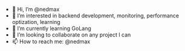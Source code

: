 - 👋 Hi, I’m @nedmax
- 👀 I’m interested in backend development, monitoring, performance optization, learning
- 🌱 I’m currently learning GoLang
- 💞️ I’m looking to collaborate on any project I can
- 📫 How to reach me: @nedmax

<!---
nedmax/nedmax is a ✨ special ✨ repository because its `README.md` (this file) appears on your GitHub profile.
You can click the Preview link to take a look at your changes.
--->

